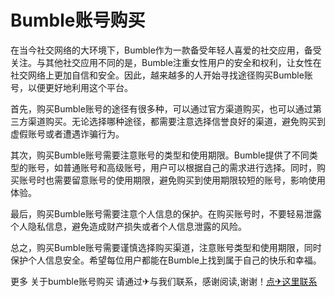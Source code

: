 # Bumble账号购买

在当今社交网络的大环境下，Bumble作为一款备受年轻人喜爱的社交应用，备受关注。与其他社交应用不同的是，Bumble注重女性用户的安全和权利，让女性在社交网络上更加自信和安全。因此，越来越多的人开始寻找途径购买Bumble账号，以便更好地利用这个平台。

首先，购买Bumble账号的途径有很多种，可以通过官方渠道购买，也可以通过第三方渠道购买。无论选择哪种途径，都需要注意选择信誉良好的渠道，避免购买到虚假账号或者遭遇诈骗行为。

其次，购买Bumble账号需要注意账号的类型和使用期限。Bumble提供了不同类型的账号，如普通账号和高级账号，用户可以根据自己的需求进行选择。同时，购买账号时也需要留意账号的使用期限，避免购买到使用期限较短的账号，影响使用体验。

最后，购买Bumble账号需要注意个人信息的保护。在购买账号时，不要轻易泄露个人隐私信息，避免造成财产损失或者个人信息泄露的风险。

总之，购买Bumble账号需要谨慎选择购买渠道，注意账号类型和使用期限，同时保护个人信息安全。希望每位用户都能在Bumble上找到属于自己的快乐和幸福。

更多 关于bumble账号购买 请通过✈与我们联系，感谢阅读,谢谢！[点✈这里联系](https://sim.k02.cc)